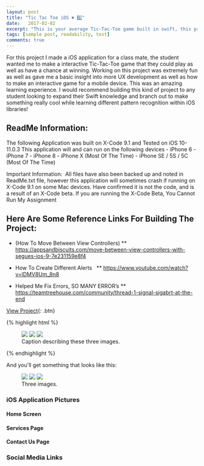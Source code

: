 ```yaml
---
layout: post
title: "Tic Tac Toe iOS ✖️ 0️⃣"
date:   2017-02-02
excerpt: "This is your average Tic-Tac-Toe game built in swift, this project was built as part of a in class for a mobile development course. I found this to be a great learning experience on patterns and how to get Swift code to recognize them"
tags: [sample post, readability, test]
comments: true
---
```


For this project I made a iOS application for a class mate, the student wanted me to make a interactive Tic-Tac-Toe game that they could play as well as have a chance at winning. Working on this project was extremely fun as well as gave me a basic insight into more UX development as well as how to make an interactive game for a mobile device. This was an amazing learning experience. I would recommend building this kind of project to any student looking to expand their Swift knowledge and branch out to make something really cool while learning different pattern recognition within iOS libraries!

## ReadMe Information:

The following Application was built on X-Code 9.1 and Tested on iOS 10-11.0.3
This application will and can run on the following devices
	- iPhone 6
	- iPhone 7
	- iPhone 8
	- iPhone X (Most Of The Time)
	- iPhone SE / 5S / 5C (Most Of The Time)

Important Information: 
All files have also been backed up and noted in ReadMe.txt file, however this application will sometimes crash if running on X-Code 9.1 on some Mac devices. Have confirmed it is not the code, and is a result of an X-Code beta. If you are running the X-Code Beta, You Cannot Run My Assignment

## Here Are Some Reference Links For Building The Project:

* (How To Move Between View Controllers)
** https://appsandbiscuits.com/move-between-view-controllers-with-segues-ios-9-7e231159e8f4

* How To Create Different Alerts
  ** https://www.youtube.com/watch?v=lDMV8Um_8n8

* Helped Me Fix Errors, SO MANY ERROR’s
** https://teamtreehouse.com/community/thread-1-signal-sigabrt-at-the-end

[View Project](https://github.com/ImranJuma/TicTacToeiOS){: .btn}

{% highlight html %}
<figure class="third">
	<img src="/images/image-filename-1.jpg">
	<img src="/images/image-filename-2.jpg">
	<img src="/images/image-filename-3.jpg">
	<figcaption>Caption describing these three images.</figcaption>
</figure>
{% endhighlight %}

And you'll get something that looks like this:

<figure class="third">
	<img src="http://placehold.it/600x300.jpg">
	<img src="http://placehold.it/600x300.jpg">
	<img src="http://placehold.it/600x300.jpg">
	<figcaption>Three images.</figcaption>
</figure>

### iOS Application Pictures

#### Home Screen

#### Services Page

#### Contact Us Page

### Social Media Links

